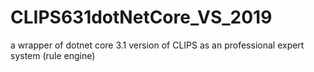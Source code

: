 # CLIPS631dotNetCore_VS_2019
a wrapper of dotnet core 3.1 version of CLIPS as an professional expert system (rule engine)
